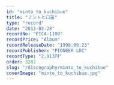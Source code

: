 ```yaml
---
id: "minto_to_kuchibue"
title: "ミントと口笛"
type: "record"
date: "2013-03-28"
recordNo: "PICA-1180"
recordPrice: "Album"
recordReleaseDate: "1998.09.23"
recordPublisher: "PIONEER LDC"
recordType: "2,913円"
order: 3202
slug: "/discography/minto_to_kuchibue"
coverImage: "minto_to_kuchibue.jpg"
---
```




